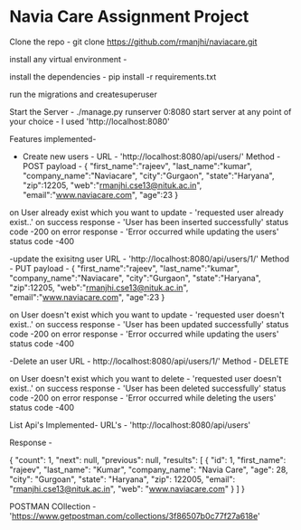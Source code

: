 # Navia Care Assignment Project

Clone the repo - git clone https://github.com/rmanjhi/naviacare.git

install any virtual environment -

install the dependencies - pip install -r requirements.txt

run the migrations and createsuperuser

Start the Server - ./manage.py runserver 0:8080
start server at any point of your choice - I used 'http://localhost:8080'


Features implemented-

- Create new users - 
 URL - 'http://localhost:8080/api/users/'
 Method - POST
payload - {
"first_name":"rajeev",
"last_name":"kumar",
"company_name":"Naviacare",
"city":"Gurgaon",
"state":"Haryana",
"zip":12205,
"web":"rmanjhi.cse13@nituk.ac.in",
"email":"www.naviacare.com",
"age":23
}

on User already exist which you want to update - 'requested user already exist..'
on success response - 'User has been inserted successfully' status code -200
on error response - 'Error occurred while updating the users' status code -400

-update the exisitng user 
 URL - 'http://localhost:8080/api/users/1/'
 Method - PUT
 payload - {
"first_name":"rajeev",
"last_name":"kumar",
"company_name":"Naviacare",
"city":"Gurgaon",
"state":"Haryana",
"zip":12205,
"web":"rmanjhi.cse13@nituk.ac.in",
"email":"www.naviacare.com",
"age":23
}

on User doesn't exist which you want to update - 'requested user doesn't exist..'
on success response - 'User has been updated successfully' status code -200
on error response - 'Error occurred while updating the users' status code -400

-Delete an user
URL - http://localhost:8080/api/users/1/'
Method - DELETE

on User doesn't exist which you want to delete - 'requested user doesn't exist..'
on success response - 'User has been deleted successfully' status code -200
on error response - 'Error occurred while deleting the users' status code -400

List Api's Implemented- 
URL's - 'http://localhost:8080/api/users'

Response -

{
    "count": 1,
    "next": null,
    "previous": null,
    "results": [
        {
            "id": 1,
            "first_name": "rajeev",
            "last_name": "Kumar",
            "company_name": "Navia Care",
            "age": 28,
            "city": "Gurgoan",
            "state": "Haryana",
            "zip": 122005,
            "email": "rmanjhi.cse13@nituk.ac.in",
            "web": "www.naviacare.com"
        }
    ]
}



POSTMAN COllection - 'https://www.getpostman.com/collections/3f86507b0c77f27a618e'
